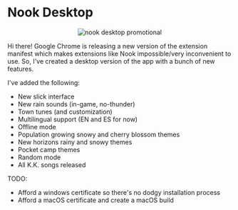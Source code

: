 # Nook Desktop

<p align="center">
  <img alt="nook desktop promotional" src="https://i.imgur.com/NnNdJ0d.png" />
</p>

<p>Hi there! Google Chrome is releasing a new version of the extension manifest which makes extensions like Nook impossible/very inconvenient to use. So, I've created a desktop version of the app with a bunch of new features.</p>
<p>I've added the following:</p>
<ul>
    <li>New slick interface</li>
    <li>New rain sounds (in-game, no-thunder)</li>
    <li>Town tunes (and customization)</li>
    <li>Multilingual support (EN and ES for now)</li>
    <li>Offline mode</li>
    <li>Population growing snowy and cherry blossom themes</li>
    <li>New horizons rainy and snowy themes</li>
    <li>Pocket camp themes</li>
    <li>Random mode</li>
    <li>All K.K. songs released</li>
</ul>

<p>TODO:</p>
<ul>
  <li>Afford a windows certificate so there's no dodgy installation process</li>
  <li>Afford a macOS certificate and create a macOS build</li>
</ul>
